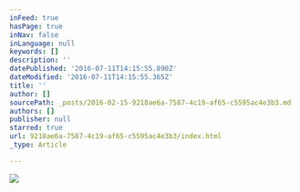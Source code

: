 ```yaml
---
inFeed: true
hasPage: true
inNav: false
inLanguage: null
keywords: []
description: ''
datePublished: '2016-07-11T14:15:55.890Z'
dateModified: '2016-07-11T14:15:55.365Z'
title: ''
author: []
sourcePath: _posts/2016-02-15-9218ae6a-7587-4c19-af65-c5595ac4e3b3.md
authors: []
publisher: null
starred: true
url: 9218ae6a-7587-4c19-af65-c5595ac4e3b3/index.html
_type: Article

---
```

![](https://the-grid-user-content.s3-us-west-2.amazonaws.com/c74b98a9-6fac-42b4-9d2f-956f4daaafa4.jpg)
